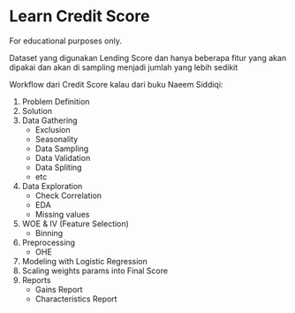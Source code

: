 # Learn Credit Score

For educational purposes only.

Dataset yang digunakan Lending Score dan hanya beberapa fitur yang akan dipakai dan akan di sampling menjadi jumlah yang lebih sedikit

Workflow dari Credit Score kalau dari buku Naeem Siddiqi:
1. Problem Definition
2. Solution
3. Data Gathering
    - Exclusion
    - Seasonality
    - Data Sampling
    - Data Validation
    - Data Spliting
    - etc
4. Data Exploration
    - Check Correlation
    - EDA
    - Missing values
5. WOE & IV (Feature Selection)
    - Binning
6. Preprocessing
    - OHE
7. Modeling with Logistic Regression
8. Scaling weights params into Final Score
9. Reports
    - Gains Report
    - Characteristics Report